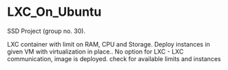# LXC_On_Ubuntu
SSD Project (group no. 30). 

LXC container with limit on RAM, CPU and Storage. Deploy
instances in given VM with virtualization in place.. No option for
LXC - LXC communication, image is deployed. check for available
limits and instances
